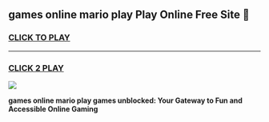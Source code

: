 
## games online mario play Play Online Free Site 👋
<h3>
<a href="https://download.freeplayer.one?title=games_online_mario_play&ref=21F">CLICK TO PLAY</a></h3>
<hr>

<h3>
<a href="https://download.freeplayer.one?title=games_online_mario_play&ref=21F">CLICK 2 PLAY</a>
  
</h3>

<a href="https://download.freeplayer.one?title=games_online_mario_play&ref=21F"><img src="https://cdnb.artstation.com/p/assets/images/images/032/539/853/original/anto-thomas-button-gif.gif"></a>


**games online mario play games unblocked: Your Gateway to Fun and Accessible Online Gaming**
